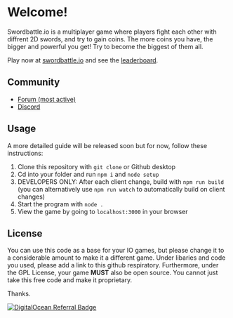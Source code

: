 # Welcome!

Swordbattle.io is a multiplayer game where players fight each other with diffrent 2D swords, and try to gain coins. The more coins you have, the bigger and powerful you get! Try to become the biggest of them all.

Play now at [swordbattle.io](http://swordbattle.io) and see the [leaderboard](https://www.swordbattle.io/leaderboard).

## Community
* [Forum (most active)](https://forum.codergautam.dev)
* [Discord](https://discord.com/invite/BDG8AfkysZ)

## Usage

A more detailed guide will be released soon but for now, follow these instructions:

1. Clone this repository with `git clone` or Github desktop
2. Cd into your folder and run `npm i` and `node setup`
3. DEVELOPERS ONLY: After each client change, build with `npm run build` (you can alternatively use `npm run watch` to automatically build on client changes)
4. Start the program with `node .`
5. View the game by going to `localhost:3000` in your browser

## License
You can use this code as a base for your IO games, but please change it to a considerable amount to make it a different game. Under libaries and code you used, please add a link to this github respiratory. Furthermore, under the GPL License, your game **MUST** also be open source. You cannot just take this free code and make it proprietary.

Thanks.

[![DigitalOcean Referral Badge](https://web-platforms.sfo2.cdn.digitaloceanspaces.com/WWW/Badge%201.svg)](https://www.digitalocean.com/?refcode=78c9223db701&utm_campaign=Referral_Invite&utm_medium=Referral_Program&utm_source=badge)
